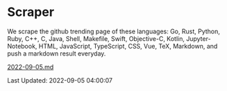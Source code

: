 # Scraper

We scrape the github trending page of these languages: Go, Rust, Python, Ruby, C++, C, Java, Shell, Makefile, Swift, Objective-C, Kotlin, Jupyter-Notebook, HTML, JavaScript, TypeScript, CSS, Vue, TeX, Markdown, and push a markdown result everyday.

[2022-09-05.md](https://github.com/yangwenmai/github-trending-backup/blob/master/2022-09-05.md)

Last Updated: 2022-09-05 04:00:07